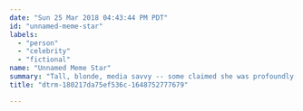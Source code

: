 ```yaml
---
date: "Sun 25 Mar 2018 04:43:44 PM PDT"
id: "unnamed-meme-star"
labels:
  - "person"
  - "celebrity"
  - "fictional"
name: "Unnamed Meme Star"
summary: "Tall, blonde, media savvy -- some claimed she was profoundly vapid, a corporate fiction generated for consumption, that her image, how she moved through the world was too perfect, too scripted. Most people around her, though, were aware of her furious intellect, how she always seemed to be 10 steps ahead of everyone around her. What was PR, and what was her own informational warfare objectives?"
title: "dtrm-180217da75ef536c-1648752777679"

---
```


